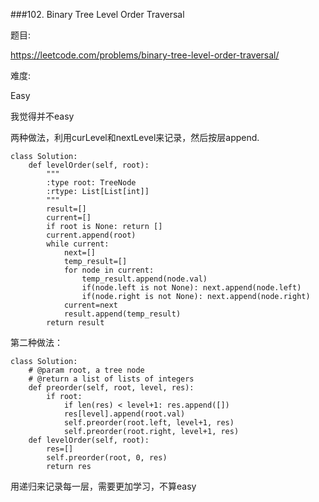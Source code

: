 ###102. Binary Tree Level Order Traversal

题目:

<https://leetcode.com/problems/binary-tree-level-order-traversal/>


难度:

Easy


我觉得并不easy

两种做法，利用curLevel和nextLevel来记录，然后按层append.


```python3
class Solution:
    def levelOrder(self, root):
        """
        :type root: TreeNode
        :rtype: List[List[int]]
        """
        result=[]
        current=[]
        if root is None: return []
        current.append(root)
        while current:
            next=[]
            temp_result=[]
            for node in current:
                temp_result.append(node.val)
                if(node.left is not None): next.append(node.left)
                if(node.right is not None): next.append(node.right)
            current=next
            result.append(temp_result)
        return result
```


第二种做法：



```
class Solution:
    # @param root, a tree node
    # @return a list of lists of integers
    def preorder(self, root, level, res):
        if root:
            if len(res) < level+1: res.append([])
            res[level].append(root.val)
            self.preorder(root.left, level+1, res)
            self.preorder(root.right, level+1, res)
    def levelOrder(self, root):
        res=[]
        self.preorder(root, 0, res)
        return res
```
用递归来记录每一层，需要更加学习，不算easy
